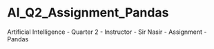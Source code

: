 # AI_Q2_Assignment_Pandas
Artificial Intelligence - Quarter 2 - Instructor - Sir Nasir - Assignment - Pandas
